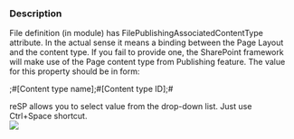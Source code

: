 ﻿---
Title: PublishingAssociatedContentType attribute
FileName: FilePublishingAssociatedContentType.html
---

### Description
File definition (in module) has FilePublishingAssociatedContentType attribute. In the actual sense it means a binding between the Page Layout and the content type. If you fail to provide one, the SharePoint framework will make use of the Page content type from Publishing feature. The value for this property should be in form: 

;#[Content type name];#[Content type ID];#

reSP allows you to select value from the drop-down list.
Just use Ctrl+Space shortcut.
<br/>
<img src="http://docs.subpointsolutions.com/wp-content/uploads/2015/05/FilePublishingAssociatedContentType.gif">



